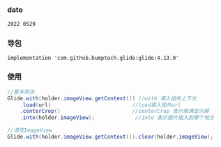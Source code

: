 ### date

```sh
2022 0529
```



### 导包

```gr
implementation 'com.github.bumptech.glide:glide:4.13.0'
```

### 使用

```java
//基本用法
Glide.with(holder.imageView.getContext()) //with 填入组件上下文
    .load(url)							//load填入图片url
    .centerCrop()						//centerCrop 表示填满显示屏
    .into(holder.imageView);			 //into 表示图片插入到哪个地方

//清空ImageView
Glide.with(holder.imageView.getContext()).clear(holder.imageView);
```

